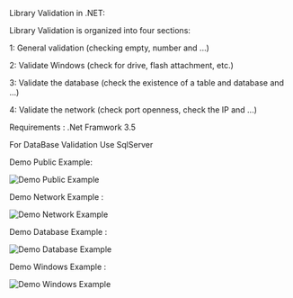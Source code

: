Library Validation in .NET:

Library Validation is organized into four sections:

1: General validation (checking empty, number and ...)

2: Validate Windows (check for drive, flash attachment, etc.)

3: Validate the database (check the existence of a table and database and ...)

4: Validate the network (check port openness, check the IP and ...)

Requirements :
.Net Framwork 3.5

For DataBase Validation Use SqlServer

Demo Public Example:

![Demo Public Example](https://s16.picofile.com/file/8416544242/Public.PNG)

Demo Network Example : 

![Demo Network Example](https://s17.picofile.com/file/8416543876/Network.PNG)

Demo Database Example : 

![Demo Database Example](https://s17.picofile.com/file/8416544084/Database.PNG)

Demo Windows Example : 

![Demo Windows Example](https://s16.picofile.com/file/8416544168/Windows.PNG)
